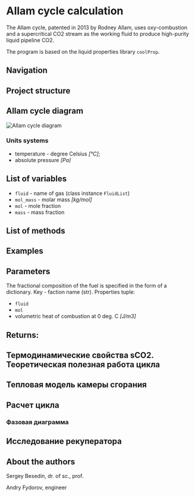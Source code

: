# Allam cycle calculation
The Allam cycle, patented in 2013 by Rodney Allam, 
uses oxy-combustion and a supercritical CO2 stream 
as the working fluid to produce high-purity liquid pipeline CO2.

The program is based on the liquid properties library `coolProp`.

## Navigation

## Project structure


## Allam cycle diagram

![Allam cycle diagram](image/alam-scheme.jpg)



### Units systems
- temperature - degree Celsius _[°C]_;
- absolute pressure _[Pa]_

## List of variables
- `fluid` - name of gas (class instance `FluidList`)
- `mol_mass` - molar mass _[kg/mol]_
- `mol` - mole fraction
- `mass` - mass fraction

## List of methods

## Examples


## Parameters
The fractional composition of the fuel is specified 
in the form of a dictionary. Key - faction name (str). Properties tuple:
- `fluid`
- `mol`
- volumetric heat of combustion at 0 deg. C _[J/m3]_

## Returns:



## Термодинамические свойства sCO2. Теоретическая полезная работа цикла


## Тепловая модель камеры сгорания


## Расчет цикла


### Фазовая диаграмма


## Исследование рекуператора


## About the authors
Sergey Besedin, dr. of sc., prof.

Andry Fydorov, engineer